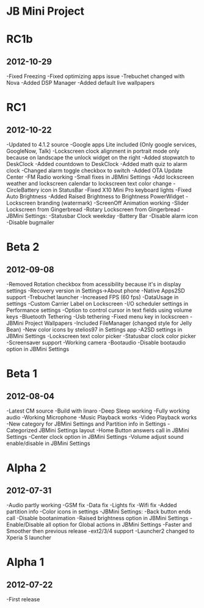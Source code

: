 JB Mini Project
===============

RC1b
==============
2012-10-29
--------------
-Fixed Freezing
-Fixed optimizing apps issue
-Trebuchet changed with Nova
-Added DSP Manager
-Added default live wallpapers

RC1
==============
2012-10-22
--------------
-Updated to 4.1.2 source
-Google apps Lite included (Only google services, GoogleNow, Talk)
-Lockscreen clock alignment in portrait mode only because on landscape the unlock widget on the right
-Added stopwatch to DeskClock
-Added countdown to DeskClock
-Added math quiz to alarm clock
-Changed alarm toggle checkbox to switch
-Added OTA Update Center
-FM Radio working
-Small fixes in JBMini Settings
-Add lockscreen weather and lockscreen calendar to lockscreen text color change
-CircleBattery icon in StatusBar
-Fixed X10 Mini Pro keyboard lights
-Fixed Auto Brightness
-Added Raised Brightness to Brightness PowerWidget
-Lockscreen branding (watermark)
-ScreenOff Animation working
-Slider Lockscreen from Gingerbread
-Rotary Lockscreen from Gingerbread
-JBMini Settings:
-Statusbar Clock weekday
-Battery Bar
-Disable alarm icon
-Disable bugmailer


Beta 2
==========
2012-09-08
-----------
-Removed Rotation checkbox from acessibility because it's in display settings
-Recovery version in Settings->About phone
-Native Apps2SD support
-Trebuchet launcher
-Increased FPS (60 fps)
-DataUsage in settings
-Custom Carrier Label on Lockscreen
-I/O scheduler settings in Performance settings
-Option to control cursor in text fields using volume keys
-Bluetooth Tethering
-Usb tethering
-Fixed menu key in lockscreen
-JBMini Project Wallpapers
-Included FileManager (changed style for Jelly Bean)
-New color icons by stelios97 in Settings app
-A2SD settings in JBMini Settings
-Lockscreen text color picker
-Statusbar clock color picker
-Screensaver support
-Working camera
-Bootaudio
-Disable bootaudio option in JBMini Settings


Beta 1
==========
2012-08-04
-----------
-Latest CM source
-Build with linaro
-Deep Sleep working
-Fully working audio
-Working Microphone
-Music Playback works
-Video Playback works
-New category for JBMini Settings and Partition info in Settings
-Categorized JBMini Settings layout
-Home Button answers call in JBMini Settings
-Center clock option in JBMini Settings
-Volume adjust sound enable/disable in JBMini Settings


Alpha 2
=========
2012-07-31
-----------
-Audio partly working
-GSM fix
-Data fix
-Lights fix
-Wifi fix
-Added partition info
-Color icons in settings
-JBMini Settings:
-Back button ends call
-Disable bootanimation
-Raised brightness option in JBMini Settings
-Enable/Disable all option for Global actions in JBMini Settings
-Faster and Smoother then previous release
-ext2/3/4 support
-Launcher2 changed to Xperia S launcher


Alpha 1
=========
2012-07-22
-----------
-First release
